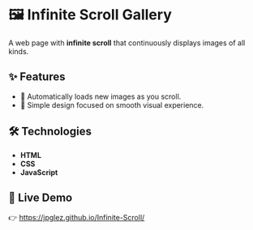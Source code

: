 # 🖼️ Infinite Scroll Gallery

A web page with **infinite scroll** that continuously displays images of all kinds.

## ✨ Features
- 🔄 Automatically loads new images as you scroll.  
- 🎨 Simple design focused on smooth visual experience.  

## 🛠️ Technologies
- **HTML**  
- **CSS**  
- **JavaScript**

## 🚀 Live Demo
👉 https://jpglez.github.io/Infinite-Scroll/

